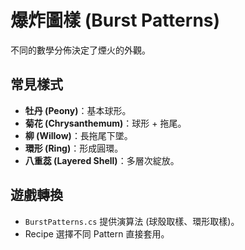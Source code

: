# 爆炸圖樣 (Burst Patterns)

不同的數學分佈決定了煙火的外觀。

## 常見樣式
- **牡丹 (Peony)**：基本球形。
- **菊花 (Chrysanthemum)**：球形 + 拖尾。
- **柳 (Willow)**：長拖尾下墜。
- **環形 (Ring)**：形成圓環。
- **八重蕊 (Layered Shell)**：多層次綻放。

## 遊戲轉換
- `BurstPatterns.cs` 提供演算法 (球殼取樣、環形取樣)。
- Recipe 選擇不同 Pattern 直接套用。
